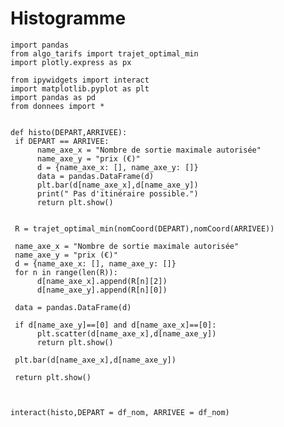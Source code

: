 # Histogramme

    import pandas
    from algo_tarifs import trajet_optimal_min
    import plotly.express as px

    from ipywidgets import interact
    import matplotlib.pyplot as plt
    import pandas as pd
    from donnees import *
    

    def histo(DEPART,ARRIVEE):
     if DEPART == ARRIVEE:
          name_axe_x = "Nombre de sortie maximale autorisée"
          name_axe_y = "prix (€)"
          d = {name_axe_x: [], name_axe_y: []}
          data = pandas.DataFrame(d)
          plt.bar(d[name_axe_x],d[name_axe_y])
          print(" Pas d'itinéraire possible.")
          return plt.show()


     R = trajet_optimal_min(nomCoord(DEPART),nomCoord(ARRIVEE))

     name_axe_x = "Nombre de sortie maximale autorisée"
     name_axe_y = "prix (€)"
     d = {name_axe_x: [], name_axe_y: []}
     for n in range(len(R)):
          d[name_axe_x].append(R[n][2])
          d[name_axe_y].append(R[n][0])

     data = pandas.DataFrame(d)

     if d[name_axe_y]==[0] and d[name_axe_x]==[0]:
          plt.scatter(d[name_axe_x],d[name_axe_y])
          return plt.show()

     plt.bar(d[name_axe_x],d[name_axe_y])

     return plt.show()

     

    interact(histo,DEPART = df_nom, ARRIVEE = df_nom)





